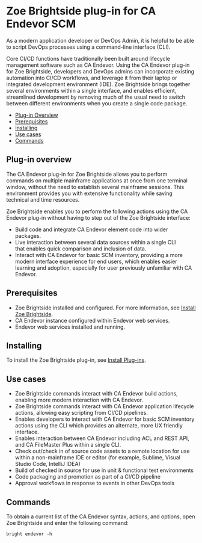 # Zoe Brightside plug-in for CA Endevor SCM

As a modern application developer or DevOps Admin, it is helpful to be
able to script DevOps processes using a command-line interface (CLI).

Core CI/CD functions have traditionally been built around lifecycle
management software such as CA Endevor. Using the CA Endevor plug-in for
Zoe Brightside, developers and DevOps admins can incorporate existing
automation into CI/CD workflows, and leverage it from their laptop or
integrated development environment (IDE). Zoe Brightside brings together
several environments within a single interface, and enables efficient,
streamlined development by removing much of the usual need to switch
between different environments when you create a single code package.

  - [Plug-in Overview](#plug-in-overview)
  - [Prerequisites](#prerequisites)
  - [Installing](#installing)
  - [Use cases](#use-cases)
  - [Commands](#zoe-brightside-commands)

## Plug-in overview

The CA Endevor plug-in for Zoe Brightside allows you to perform commands
on multiple mainframe applications at once from one terminal window,
without the need to establish several mainframe sessions. This
environment provides you with extensive functionality while saving
technical and time resources.

Zoe Brightside enables you to perform the following actions using the CA
Endevor plug-in without having to step out of the Zoe Brightside
interface:

  - Build code and integrate CA Endevor element code into wider packages. 
  - Live interaction between several data sources within a single CLI that enables quick comparison and inclusion of data. 
  - Interact with CA Endevor for basic SCM inventory, providing a more modern interface experience for end users, which enables easier learning and adoption, especially for user previously unfamiliar with CA Endevor.
 
## Prerequisites

  - Zoe Brightside installed and configured. For more information, see [Install Zoe Brightside](cli-installcli.md).
  - CA Endevor instance configured within Endevor web services.
  - Endevor web services installed and running.

## Installing

To install the Zoe Brightside plug-in, see [Install Plug-ins](cli-installplugins.md).

## Use cases

  - Zoe Brightside commands interact with CA Endevor build actions, enabling more modern interaction with CA Endevor.
  - Zoe Brightside commands interact with CA Endevor application lifecycle actions, allowing easy scripting from CI/CD pipelines.
  - Enables developers to interact with CA Endevor for basic SCM inventory actions using the CLI which provides an alternate, more UX friendly interface.
  - Enables interaction between CA Endevor including ACL and REST API, and CA FileMaster Plus within a single CLI.
  - Check out/check in of source code assets to a remote location for use within a non-mainframe IDE or editor (for example, Sublime, Visual Studio Code, IntelliJ IDEA)
  - Build of checked in source for use in unit & functional test environments
  - Code packaging and promotion as part of a CI/CD pipeline
  - Approval workflows in response to events in other DevOps tools

## Commands

To obtain a current list of the CA Endevor syntax, actions, and options, open Zoe Brightside and enter the following command:

``` 
bright endevor -h
```
